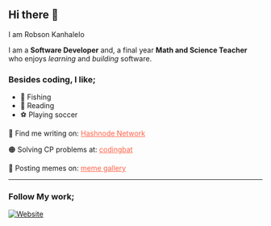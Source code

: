 <!--![robson](https://images.pexels.com/photos/276452/pexels-photo-276452.jpeg?auto=compress&cs=tinysrgb&dpr=2&h=750&w=1260)
--->

## Hi there 👋

<!--
**Kanhalelor/kanhalelor** is a ✨ _special_ ✨ repository because its `README.md` (this file) appears on your GitHub profile.

Here are some ideas to get you started:

- 🔭 I’m currently working on ...
- 🌱 I’m currently learning ...
- 👯 I’m looking to collaborate on ...
- 🤔 I’m looking for help with ...
- 💬 Ask me about ...
- 📫 How to reach me: ...
- 😄 Pronouns: ...
- ⚡ Fun fact: ...
-->

I am Robson Kanhalelo

I am a **Software Developer** and, a final year **Math and Science Teacher** who enjoys *learning* and *building* software.

### Besides coding, I like;
<ul>
<li><span class="emoji">&#127907</span> <span>Fishing</span></li>
<li><span class="emoji">&#128214</span> <span>Reading</span> </li>
<li><span class="emoji">&#9917</span>   <span>Playing soccer</span></li>
</ul>


🔴 Find me writing on: <a style="color: tomato;" target="_blank" href="https://hashnode.com/@robson">Hashnode Network</a>

🟠 Solving CP problems at: <a style="color: tomato;" target="_blank" href="codingbat.com">codingbat</a>

🔵 Posting memes on: <a style="color: tomato;" href="https://kanhalelor.github.io/assets/dev-jokes.html">meme gallery</a>
         
---

### Follow My work;

[![Website](https://img.shields.io/website?style=for-the-badge&url=https%3A%2F%2Fkanhalelor.github.io%2F)](https://kanhalelor.github.io/)

